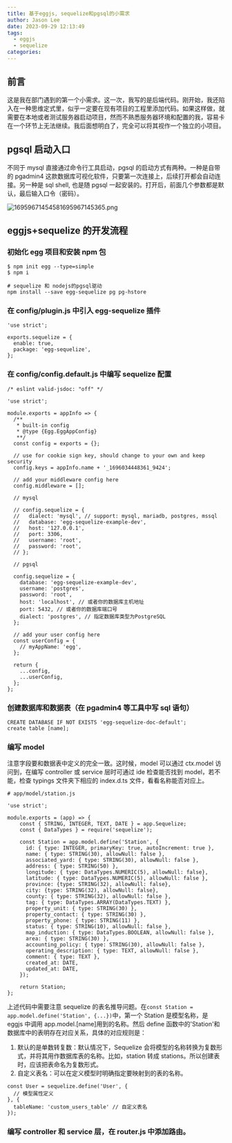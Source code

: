 ```yaml
---
title: 基于eggjs, sequelize和pgsql的小需求
author: Jason Lee
date: 2023-09-29 12:13:49
tags:
  - eggjs
  - sequelize
categories:
---
```


## 前言

这是我在部门遇到的第一个小需求。这一次，我写的是后端代码。刚开始，我还陷入在一种思维定式里，似乎一定要在现有项目的工程里添加代码。如果这样做，就需要在本地或者测试服务器启动项目，然而不熟悉服务器环境和配置的我，容易卡在一个环节上无法继续。我后面想明白了，完全可以将其视作一个独立的小项目。

## pgsql 启动入口

不同于 mysql 直接通过命令行工具启动，pgsql 的启动方式有两种。一种是自带的 pgadmin4 这款数据库可视化软件，只要第一次连接上，后续打开都会自动连接。另一种是 sql shell, 也是随 pgsql 一起安装的。打开后，前面几个参数都是默认，最后输入口令（密码）。

![16959671454581695967145365.png](https://cdn.jsdelivr.us/gh/li199-code/blog-imgs@main/16959671454581695967145365.png)

## eggjs+sequelize 的开发流程

### 初始化 egg 项目和安装 npm 包

```
$ npm init egg --type=simple
$ npm i

# sequelize 和 nodejs的pgsql驱动
npm install --save egg-sequelize pg pg-hstore
```

### 在 config/plugin.js 中引入 egg-sequelize 插件

```
'use strict';

exports.sequelize = {
  enable: true,
  package: 'egg-sequelize',
};
```

### 在 config/config.default.js 中编写 sequelize 配置

```
/* eslint valid-jsdoc: "off" */

'use strict';

module.exports = appInfo => {
  /**
   * built-in config
   * @type {Egg.EggAppConfig}
   **/
  const config = exports = {};

  // use for cookie sign key, should change to your own and keep security
  config.keys = appInfo.name + '_1696034448361_9424';

  // add your middleware config here
  config.middleware = [];

  // mysql

  // config.sequelize = {
  //   dialect: 'mysql', // support: mysql, mariadb, postgres, mssql
  //   database: 'egg-sequelize-example-dev',
  //   host: '127.0.0.1',
  //   port: 3306,
  //   username: 'root',
  //   password: 'root',
  // };

  // pgsql

  config.sequelize = {
    database: 'egg-sequelize-example-dev',
    username: 'postgres',
    password: 'root',
    host: 'localhost', // 或者你的数据库主机地址
    port: 5432, // 或者你的数据库端口号
    dialect: 'postgres', // 指定数据库类型为PostgreSQL
  };

  // add your user config here
  const userConfig = {
    // myAppName: 'egg',
  };

  return {
    ...config,
    ...userConfig,
  };
};

```

### 创建数据库和数据表（在 pgadmin4 等工具中写 sql 语句）

```
CREATE DATABASE IF NOT EXISTS 'egg-sequelize-doc-default';
create table [name];
```

### 编写 model

注意字段要和数据表中定义的完全一致。这时候，model 可以通过 ctx.model 访问到，在编写 controller 或 service 层时可通过 ide 检查能否找到 model，若不能，检查 typings 文件夹下相应的 index.d.ts 文件，看看名称能否对应上。

```
# app/model/station.js

'use strict';

module.exports = (app) => {
	const { STRING, INTEGER, TEXT, DATE } = app.Sequelize;
	const { DataTypes } = require('sequelize');

    const Station = app.model.define('Station', {
      id: { type: INTEGER, primaryKey: true, autoIncrement: true },
      name: { type: STRING(30), allowNull: false },
      associated_yard: { type: STRING(30), allowNull: false },
      address: { type: STRING(50) },
      longitude: { type: DataTypes.NUMERIC(5), allowNull: false},
      latitude: { type: DataTypes.NUMERIC(5), allowNull: false },
      province: {type: STRING(32), allowNull: false},
      city: {type: STRING(32), allowNull: false},
      county: { type: STRING(32), allowNull: false },
      tag: { type: DataTypes.ARRAY(DataTypes.TEXT) },
      property_unit: { type: STRING(30) },
      property_contact: { type: STRING(30) },
      property_phone: { type: STRING(11) },
      status: { type: STRING(10), allowNull: false },
      map_induction: { type: DataTypes.BOOLEAN, allowNull: false },
      area: { type: STRING(30) },
      accounting_policy: { type: STRING(30), allowNull: false },
      operating_description: { type: TEXT, allowNull: false },
      comment: { type: TEXT },
      created_at: DATE,
      updated_at: DATE,
    });

    return Station;
};
```

上述代码中需要注意 sequelize 的表名推导问题。在`const Station = app.model.define('Station', {...})`中，第一个 Station 是模型名称，是 eggjs 中调用 app.model.[name]用到的名称。然后 define 函数中的'Station'和数据库中的表明存在对应关系，具体的对应规则是：

1. 默认的是单数转复数：默认情况下，Sequelize 会将模型的名称转换为复数形式，并将其用作数据库表的名称。比如，station 转成 stations。所以创建表时，应该把表命名为复数形式。
2. 自定义表名：可以在定义模型时明确指定要映射到的表的名称。

```
const User = sequelize.define('User', {
  // 模型属性定义
}, {
  tableName: 'custom_users_table' // 自定义表名
});
```

### 编写 controller 和 service 层，在 router.js 中添加路由。
